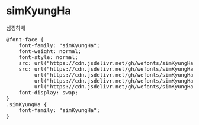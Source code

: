 # simKyungHa
심경하체

<pre>
@font-face {
    font-family: "simKyungHa";
    font-weight: normal;
    font-style: normal;
    src: url("https://cdn.jsdelivr.net/gh/wefonts/simKyungHa/simKyungHa.eot");
    src: url("https://cdn.jsdelivr.net/gh/wefonts/simKyungHa/simKyungHa.eot?#iefix") format("embedded-opentype"),
         url("https://cdn.jsdelivr.net/gh/wefonts/simKyungHa/simKyungHa.woff2") format("woff2"),
         url("https://cdn.jsdelivr.net/gh/wefonts/simKyungHa/simKyungHa.woff") format("woff"),
         url("https://cdn.jsdelivr.net/gh/wefonts/simKyungHa/simKyungHa.ttf") format("truetype");
    font-display: swap;
} 
.simKyungHa {
    font-family: "simKyungHa";
}
</pre>
